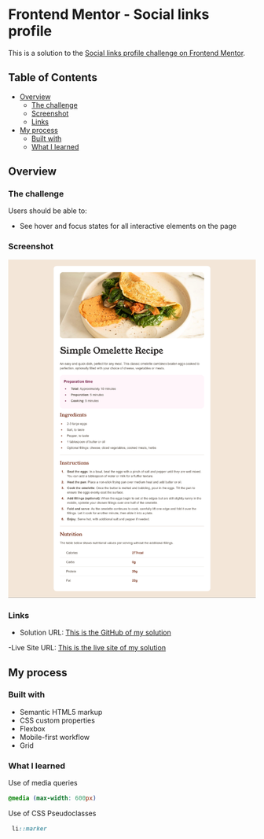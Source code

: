 # Frontend Mentor - Social links profile

This is a solution to the [Social links profile challenge on Frontend Mentor](https://www.frontendmentor.io/challenges/recipe-page-KiTsR8QQKm).

## Table of Contents

- [Overview](#overview)
  - [The challenge](#the-challenge)
  - [Screenshot](#screenshot)
  - [Links](#links)
- [My process](#my-process)
  - [Built with](#built-with)
  - [What I learned](#what-i-learned)
  
## Overview

### The challenge

Users should be able to:

- See hover and focus states for all interactive elements on the page

### Screenshot

![](./screenshot.jpg)

### Links

- Solution URL: [This is the GitHub of my solution](https://github.com/jeffgicharu/Recipe-Page)

-Live Site URL: [This is the live site of my solution](https://jeffgicharu.github.io/Social-Links-Profile/)

## My process

### Built with

- Semantic HTML5 markup
- CSS custom properties
- Flexbox
- Mobile-first workflow
- Grid

### What I learned

Use of media queries

```css
@media (max-width: 600px)
```

Use of CSS Pseudoclasses

```css
 li::marker
```